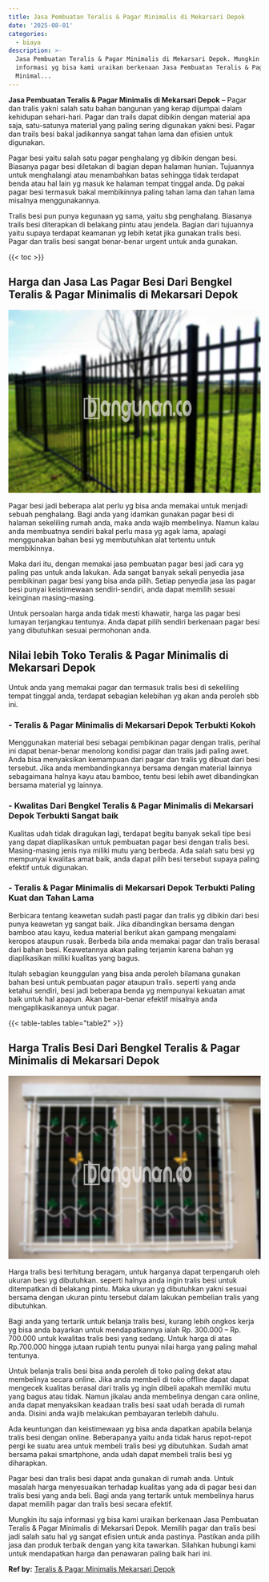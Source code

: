 ```yaml
---
title: Jasa Pembuatan Teralis & Pagar Minimalis di Mekarsari Depok
date: '2025-08-01'
categories:
  - biaya
description: >-
  Jasa Pembuatan Teralis & Pagar Minimalis di Mekarsari Depok. Mungkin itu saja
  informasi yg bisa kami uraikan berkenaan Jasa Pembuatan Teralis & Pagar
  Minimal...
---
```


**Jasa Pembuatan Teralis & Pagar Minimalis di Mekarsari Depok** – Pagar dan tralis yakni salah satu bahan bangunan yang kerap dijumpai dalam kehidupan sehari-hari. Pagar dan trails dapat dibikin dengan material apa saja, satu-satunya material yang paling sering digunakan yakni besi. Pagar dan trails besi bakal jadikannya sangat tahan lama dan efisien untuk digunakan.

Pagar besi yaitu salah satu pagar penghalang yg dibikin dengan besi. Biasanya pagar besi diletakan di bagian depan halaman hunian. Tujuannya untuk menghalangi atau menambahkan batas sehingga tidak terdapat benda atau hal lain yg masuk ke halaman tempat tinggal anda. Dg pakai pagar besi termasuk bakal membikinnya paling tahan lama dan tahan lama misalnya menggunakannya.

Tralis besi pun punya kegunaan yg sama, yaitu sbg penghalang. Biasanya trails besi diterapkan di belakang pintu atau jendela. Bagian dari tujuannya yaitu supaya terdapat keamanan yg lebih ketat jika gunakan tralis besi. Pagar dan tralis besi sangat benar-benar urgent untuk anda gunakan.

{{< toc >}}

## Harga dan Jasa Las Pagar Besi Dari Bengkel Teralis & Pagar Minimalis di Mekarsari Depok

![Jasa Pembuatan Teralis & Pagar Minimalis di Mekarsari Depok](/images/pagar-minimalis-murah-24.png)

Pagar besi jadi beberapa alat perlu yg bisa anda memakai untuk menjadi sebuah penghalang. Bagi anda yang idamkan gunakan pagar besi di halaman sekeliling rumah anda, maka anda wajib membelinya. Namun kalau anda membuatnya sendiri bakal perlu masa yg agak lama, apalagi menggunakan bahan besi yg membutuhkan alat tertentu untuk membikinnya.

Maka dari itu, dengan memakai jasa pembuatan pagar besi jadi cara yg paling pas untuk anda lakukan. Ada sangat banyak sekali penyedia jasa pembikinan pagar besi yang bisa anda pilih. Setiap penyedia jasa las pagar besi punyai keistimewaan sendiri-sendiri, anda dapat memilih sesuai keinginan masing-masing.

Untuk persoalan harga anda tidak mesti khawatir, harga las pagar besi lumayan terjangkau tentunya. Anda dapat pilih sendiri berkenaan pagar besi yang dibutuhkan sesuai permohonan anda.

## Nilai lebih Toko Teralis & Pagar Minimalis di Mekarsari Depok

Untuk anda yang memakai pagar dan termasuk tralis besi di sekeliling tempat tinggal anda, terdapat sebagian kelebihan yg akan anda peroleh sbb ini.

### \- Teralis & Pagar Minimalis di Mekarsari Depok Terbukti Kokoh

Menggunakan material besi sebagai pembikinan pagar dengan tralis, perihal ini dapat benar-benar menolong kondisi pagar dan tralis jadi paling awet. Anda bisa menyaksikan kemampuan dari pagar dan tralis yg dibuat dari besi tersebut. Jika anda membandingkannya bersama dengan material lainnya sebagaimana halnya kayu atau bamboo, tentu besi lebih awet dibandingkan bersama material yg lainnya.

### \- Kwalitas Dari Bengkel Teralis & Pagar Minimalis di Mekarsari Depok Terbukti Sangat baik

Kualitas udah tidak diragukan lagi, terdapat begitu banyak sekali tipe besi yang dapat diaplikasikan untuk pembuatan pagar besi dengan tralis besi. Masing-masing jenis nya miliki mutu yang berbeda. Ada salah satu besi yg mempunyai kwalitas amat baik, anda dapat pilih besi tersebut supaya paling efektif untuk digunakan.

### \- Teralis & Pagar Minimalis di Mekarsari Depok Terbukti Paling Kuat dan Tahan Lama

Berbicara tentang keawetan sudah pasti pagar dan tralis yg dibikin dari besi punya keawetan yg sangat baik. Jika dibandingkan bersama dengan bamboo atau kayu, kedua material berikut akan gampang mengalami keropos ataupun rusak. Berbeda bila anda memakai pagar dan tralis berasal dari bahan besi. Keawetannya akan paling terjamin karena bahan yg diaplikasikan miliki kualitas yang bagus.

Itulah sebagian keunggulan yang bisa anda peroleh bilamana gunakan bahan besi untuk pembuatan pagar ataupun tralis. seperti yang anda ketahui sendiri, besi jadi beberapa benda yg mempunyai kekuatan amat baik untuk hal apapun. Akan benar-benar efektif misalnya anda mengaplikasikannya untuk pagar.

{{< table-tables table="table2" >}}

## Harga Tralis Besi Dari Bengkel Teralis & Pagar Minimalis di Mekarsari Depok

![Jasa Pembuatan Teralis & Pagar Minimalis di Mekarsari Depok](/images/teralis-minimalis-murah-07.png)

Harga tralis besi terhitung beragam, untuk harganya dapat terpengaruh oleh ukuran besi yg dibutuhkan. seperti halnya anda ingin tralis besi untuk ditempatkan di belakang pintu. Maka ukuran yg dibutuhkan yakni sesuai bersama dengan ukuran pintu tersebut dalam lakukan pembelian tralis yang dibutuhkan.

Bagi anda yang tertarik untuk belanja tralis besi, kurang lebih ongkos kerja yg bisa anda bayarkan untuk mendapatkannya ialah Rp. 300.000 – Rp. 700.000 untuk kwalitas tralis besi yang sedang. Untuk harga di atas Rp.700.000 hingga jutaan rupiah tentu punyai nilai harga yang paling mahal tentunya.

Untuk belanja tralis besi bisa anda peroleh di toko paling dekat atau membelinya secara online. Jika anda membeli di toko offline dapat dapat mengecek kualitas berasal dari tralis yg ingin dibeli apakah memiliki mutu yang bagus atau tidak. Namun jikalau anda membelinya dengan cara online, anda dapat menyaksikan keadaan tralis besi saat udah berada di rumah anda. Disini anda wajib melakukan pembayaran terlebih dahulu.

Ada keuntungan dan keistimewaan yg bisa anda dapatkan apabila belanja tralis besi dengan online. Beberapanya yaitu anda tidak harus repot-repot pergi ke suatu area untuk membeli tralis besi yg dibutuhkan. Sudah amat bersama pakai smartphone, anda udah dapat membeli tralis besi yg diharapkan.

Pagar besi dan tralis besi dapat anda gunakan di rumah anda. Untuk masalah harga menyesuaikan terhadap kualitas yang ada di pagar besi dan tralis besi yang anda beli. Bagi anda yang tertarik untuk membelinya harus dapat memilih pagar dan tralis besi secara efektif.

Mungkin itu saja informasi yg bisa kami uraikan berkenaan Jasa Pembuatan Teralis & Pagar Minimalis di Mekarsari Depok. Memilih pagar dan tralis besi jadi salah satu hal yg sangat efisien untuk anda pastinya. Pastikan anda pilih jasa dan produk terbaik dengan yang kita tawarkan. Silahkan hubungi kami untuk mendapatkan harga dan penawaran paling baik hari ini.

**Ref by:** [Teralis & Pagar Minimalis Mekarsari Depok](https://id.wikipedia.org/wiki/Teralis)
